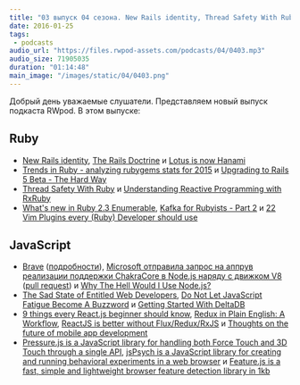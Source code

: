 ```yaml
---
title: "03 выпуск 04 сезона. New Rails identity, Thread Safety With Ruby, DeltaDB, Pressure.js, Feature.js и прочее"
date: 2016-01-25
tags:
 - podcasts
audio_url: "https://files.rwpod-assets.com/podcasts/04/0403.mp3"
audio_size: 71905035
duration: "01:14:48"
main_image: "/images/static/04/0403.png"
---
```


Добрый день уважаемые слушатели. Представляем новый выпуск подкаста RWpod. В этом выпуске:

## Ruby

 - [New Rails identity](http://weblog.rubyonrails.org/2016/1/19/new-rails-identity/), [The Rails Doctrine](http://rubyonrails.org/doctrine/) и [Lotus is now Hanami](http://hanamirb.org/blog/2016/01/22/lotus-is-now-hanami.html)
 - [Trends in Ruby - analyzing rubygems stats for 2015](https://infinum.co/the-capsized-eight/articles/analyzing-rubygems-stats-v2015) и [Upgrading to Rails 5 Beta - The Hard Way](https://blog.heroku.com/archives/2016/1/22/rails-5-beta-upgrade)
 - [Thread Safety With Ruby](http://lucaguidi.com/2014/03/27/thread-safety-with-ruby.html) и [Understanding Reactive Programming with RxRuby](http://eftimov.net/reactive-programming-rxruby/)
 - [What's new in Ruby 2.3 Enumerable](https://rossta.net/blog/whats-new-in-ruby-2-3-enumerable.html), [Kafka for Rubyists - Part 2](http://www.markphelps.me/2016/01/17/kafka-for-rubyists-2.html) и [22 Vim Plugins every (Ruby) Developer should use](https://need.computer/2016/01/21/22-vim-plugins-every-ruby-developer-should-use.html)

## JavaScript

 - [Brave](https://www.brave.com/) ([подробности](http://www.opennet.ru/opennews/art.shtml?num=43711)), [Microsoft отправила запрос на аппрув реализации поддержки ChakraCore в Node.js наряду с движком V8](https://habrahabr.ru/post/275779/) ([pull request](https://github.com/nodejs/node/pull/4765)) и [Why The Hell Would I Use Node.js?](http://blog.apcelent.com/why-use-nodejs-tutorial.html)
 - [The Sad State of Entitled Web Developers](https://medium.com/swlh/the-sad-state-of-entitled-web-developers-e4f314764dd), [Do Not Let JavaScript Fatigue Become A Buzzword](http://thepracticaldev.com/javascript-fatigue-buzzword) и [Getting Started With DeltaDB](https://medium.com/@redgeoff/getting-started-with-deltadb-137359111282)
 - [9 things every React.js beginner should know](https://camjackson.net/post/9-things-every-reactjs-beginner-should-know), [Redux in Plain English: A Workflow](https://quickleft.com/blog/redux-plain-english-workflow/), [ReactJS is better without Flux/Redux/RxJS](https://medium.com/@puppybits/react-without-flux-a76236d1e1d) и [Thoughts on the future of mobile app development](https://getsiphon.com/blog/2016/01/20/future-of-app-development/)
 - [Pressure.js is a JavaScript library for handling both Force Touch and 3D Touch through a single API](http://pressurejs.com/), [jsPsych is a JavaScript library for creating and running behavioral experiments in a web browser](http://www.jspsych.org/) и [Feature.js is a fast, simple and lightweight browser feature detection library in 1kb](http://featurejs.com/)


